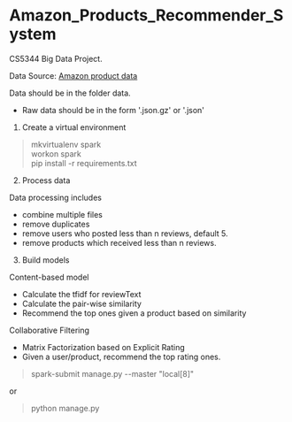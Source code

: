 # Amazon_Products_Recommender_System
CS5344 Big Data Project.

Data Source: [Amazon product data](http://jmcauley.ucsd.edu/data/amazon/)

Data should be in the folder data. 
- Raw data should be in the form '.json.gz' or '.json'

1. Create a virtual environment
> mkvirtualenv spark \
> workon spark \
> pip install -r requirements.txt 

2. Process data

Data processing includes 

- combine multiple files
- remove duplicates
- remove users who posted less than n reviews, default 5.  
- remove products which received less than n reviews.

3. Build models

Content-based model

- Calculate the tfidf for reviewText
- Calculate the pair-wise similarity
- Recommend the top ones given a product based on similarity

Collaborative Filtering

- Matrix Factorization based on Explicit Rating
- Given a user/product, recommend the top rating ones.

> spark-submit manage.py --master "local[8]"

or
> python manage.py



